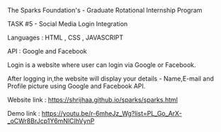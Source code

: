 The Sparks Foundation's - Graduate Rotational Internship Program

TASK #5 - Social Media Login Integration

Languages : HTML , CSS , JAVASCRIPT

API : Google and Facebook

Login is a website where user can login via Google or Facebook.

After logging in,the website will display your details - Name,E-mail and Profile picture using Google and Facebook API.

Website link : https://shrijhaa.github.io/sparks/sparks.html

Demo link : https://youtu.be/r-6mheJz_Wg?list=PL_Go_ArX-_oCWr8BrJcp1Y6mNlCIhVynP

